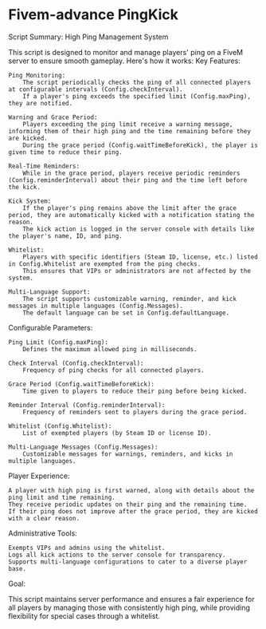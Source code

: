 # Fivem-advance PingKick


Script Summary: High Ping Management System

This script is designed to monitor and manage players' ping on a FiveM server to ensure smooth gameplay. Here's how it works:
Key Features:

    Ping Monitoring:
        The script periodically checks the ping of all connected players at configurable intervals (Config.checkInterval).
        If a player's ping exceeds the specified limit (Config.maxPing), they are notified.

    Warning and Grace Period:
        Players exceeding the ping limit receive a warning message, informing them of their high ping and the time remaining before they are kicked.
        During the grace period (Config.waitTimeBeforeKick), the player is given time to reduce their ping.

    Real-Time Reminders:
        While in the grace period, players receive periodic reminders (Config.reminderInterval) about their ping and the time left before the kick.

    Kick System:
        If the player's ping remains above the limit after the grace period, they are automatically kicked with a notification stating the reason.
        The kick action is logged in the server console with details like the player's name, ID, and ping.

    Whitelist:
        Players with specific identifiers (Steam ID, license, etc.) listed in Config.Whitelist are exempted from the ping checks.
        This ensures that VIPs or administrators are not affected by the system.

    Multi-Language Support:
        The script supports customizable warning, reminder, and kick messages in multiple languages (Config.Messages).
        The default language can be set in Config.defaultLanguage.

Configurable Parameters:

    Ping Limit (Config.maxPing):
        Defines the maximum allowed ping in milliseconds.

    Check Interval (Config.checkInterval):
        Frequency of ping checks for all connected players.

    Grace Period (Config.waitTimeBeforeKick):
        Time given to players to reduce their ping before being kicked.

    Reminder Interval (Config.reminderInterval):
        Frequency of reminders sent to players during the grace period.

    Whitelist (Config.Whitelist):
        List of exempted players (by Steam ID or license ID).

    Multi-Language Messages (Config.Messages):
        Customizable messages for warnings, reminders, and kicks in multiple languages.

Player Experience:

    A player with high ping is first warned, along with details about the ping limit and time remaining.
    They receive periodic updates on their ping and the remaining time.
    If their ping does not improve after the grace period, they are kicked with a clear reason.

Administrative Tools:

    Exempts VIPs and admins using the whitelist.
    Logs all kick actions to the server console for transparency.
    Supports multi-language configurations to cater to a diverse player base.

Goal:

This script maintains server performance and ensures a fair experience for all players by managing those with consistently high ping, while providing flexibility for special cases through a whitelist.

